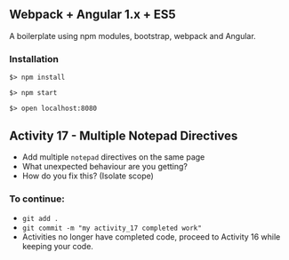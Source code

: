 ## Webpack + Angular 1.x + ES5

A boilerplate using npm modules, bootstrap, webpack and Angular.

### Installation

`$> npm install`

`$> npm start`

`$> open localhost:8080`

## Activity 17 - Multiple Notepad Directives

* Add multiple `notepad` directives on the same page
* What unexpected behaviour are you getting?
* How do you fix this? (Isolate scope)

### To continue:

* `git add .`
* `git commit -m "my activity_17 completed work"`
* Activities no longer have completed code, proceed to Activity 16 while keeping your code.



